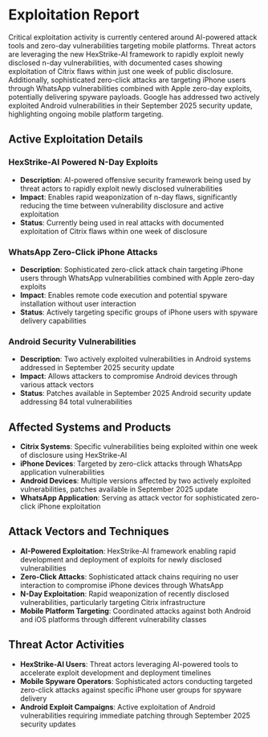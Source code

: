 # Exploitation Report

Critical exploitation activity is currently centered around AI-powered attack tools and zero-day vulnerabilities targeting mobile platforms. Threat actors are leveraging the new HexStrike-AI framework to rapidly exploit newly disclosed n-day vulnerabilities, with documented cases showing exploitation of Citrix flaws within just one week of public disclosure. Additionally, sophisticated zero-click attacks are targeting iPhone users through WhatsApp vulnerabilities combined with Apple zero-day exploits, potentially delivering spyware payloads. Google has addressed two actively exploited Android vulnerabilities in their September 2025 security update, highlighting ongoing mobile platform targeting.

## Active Exploitation Details

### HexStrike-AI Powered N-Day Exploits
- **Description**: AI-powered offensive security framework being used by threat actors to rapidly exploit newly disclosed vulnerabilities
- **Impact**: Enables rapid weaponization of n-day flaws, significantly reducing the time between vulnerability disclosure and active exploitation
- **Status**: Currently being used in real attacks with documented exploitation of Citrix flaws within one week of disclosure

### WhatsApp Zero-Click iPhone Attacks
- **Description**: Sophisticated zero-click attack chain targeting iPhone users through WhatsApp vulnerabilities combined with Apple zero-day exploits
- **Impact**: Enables remote code execution and potential spyware installation without user interaction
- **Status**: Actively targeting specific groups of iPhone users with spyware delivery capabilities

### Android Security Vulnerabilities
- **Description**: Two actively exploited vulnerabilities in Android systems addressed in September 2025 security update
- **Impact**: Allows attackers to compromise Android devices through various attack vectors
- **Status**: Patches available in September 2025 Android security update addressing 84 total vulnerabilities

## Affected Systems and Products

- **Citrix Systems**: Specific vulnerabilities being exploited within one week of disclosure using HexStrike-AI
- **iPhone Devices**: Targeted by zero-click attacks through WhatsApp application vulnerabilities
- **Android Devices**: Multiple versions affected by two actively exploited vulnerabilities, patches available in September 2025 update
- **WhatsApp Application**: Serving as attack vector for sophisticated zero-click iPhone exploitation

## Attack Vectors and Techniques

- **AI-Powered Exploitation**: HexStrike-AI framework enabling rapid development and deployment of exploits for newly disclosed vulnerabilities
- **Zero-Click Attacks**: Sophisticated attack chains requiring no user interaction to compromise iPhone devices through WhatsApp
- **N-Day Exploitation**: Rapid weaponization of recently disclosed vulnerabilities, particularly targeting Citrix infrastructure
- **Mobile Platform Targeting**: Coordinated attacks against both Android and iOS platforms through different vulnerability classes

## Threat Actor Activities

- **HexStrike-AI Users**: Threat actors leveraging AI-powered tools to accelerate exploit development and deployment timelines
- **Mobile Spyware Operators**: Sophisticated actors conducting targeted zero-click attacks against specific iPhone user groups for spyware delivery
- **Android Exploit Campaigns**: Active exploitation of Android vulnerabilities requiring immediate patching through September 2025 security updates